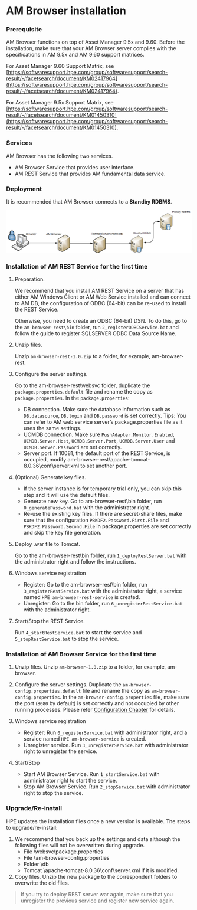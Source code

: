 # AM Browser installation

### Prerequisite

AM Browser functions on top of Asset Manager 9.5x and 9.60. Before the installation, make sure that your AM Browser server complies with the specifications in AM 9.5x and AM 9.60 support matrices. 

For Asset Manager 9.60 Support Matrix, see [https://softwaresupport.hpe.com/group/softwaresupport/search-result/-/facetsearch/document/KM02417964](https://softwaresupport.hpe.com/group/softwaresupport/search-result/-/facetsearch/document/KM02417964).

For Asset Manager 9.5x Support Matrix, see [https://softwaresupport.hpe.com/group/softwaresupport/search-result/-/facetsearch/document/KM01450310](https://softwaresupport.hpe.com/group/softwaresupport/search-result/-/facetsearch/document/KM01450310).

### Services

AM Browser has the following two services.

- AM Browser Service that provides user interface.
- AM REST Service that provides AM fundamental data service.

### Deployment

It is recommended that AM Browser connects to a **Standby RDBMS**.

![Deploy diagram](img/AMB_1.0_Standalone.png)


### Installation of AM REST Service for the first time

1. Preparation. 

    We recommend that you install AM REST Service on a server that has either AM Windows Client or AM Web Service installed and can connect to AM DB, the configuration of ODBC (64-bit) can be re-used to install the REST Service.

    Otherwise, you need to create an ODBC (64-bit) DSN. To do this, go to the `am-browser-rest\bin` folder, run `2_registerODBCService.bat` and follow the guide to register SQLSERVER ODBC Data Source Name.


1. Unzip files. 

    Unzip `am-browser-rest-1.0.zip` to a folder, for example, am-browser-rest.

1. Configure the server settings. 

    Go to the am-browser-rest\websvc folder, duplicate the `package.properties.default` file and rename the copy as `package.properties`. In the `package.properties`:

    - DB connection. Make sure the database information such as `DB.datasource`, `DB.login` and `DB.password` is set correctly. Tips: You can refer to AM web service server’s package.properties file as it uses the same settings.
    - UCMDB connection. Make sure `PushAdapter.Monitor.Enabled`, `UCMDB.Server.Host`, `UCMDB.Server.Port`, `UCMDB.Server.User` and `UCMDB.Server.Password` are set correctly.
    - Server port. If 10081, the default port of the REST Service, is occupied, modify am-browser-rest\apache-tomcat-8.0.36\conf\server.xml to set another port.

1. (Optional) Generate key files.
    
    - If the server instance is for temporary trial only, you can skip this step and it will use the default files.
    - Generate new key. Go to am-browser-rest\bin folder, run `0_generatePassword.bat` with the administrator right.
    - Re-use the existing key files. If there are secret-share files, make sure that the configuration `PBKDF2.Password.First.File` and `PBKDF2.Password.Second.File` in package.properties are set correctly and skip the key file generation.

1. Deploy .war file to Tomcat. 

    Go to the am-browser-rest\bin folder, run `1_deployRestServer.bat` with the administrator right and follow the instructions.

1. Windows service registration

    - Register: Go to the am-browser-rest\bin folder, run `3_registerRestService.bat` with the administrator right, a service named `HPE am-browser-rest-service` is created.
    - Unregister: Go to the bin folder, run `6_unregisterRestService.bat` with the administrator right.

1. Start/Stop the REST Service. 

    Run `4_startRestService.bat` to start the service and `5_stopRestService.bat` to stop the service.


### Installation of AM Browser Service for the first time

1. Unzip files. Unzip `am-browser-1.0.zip` to a folder, for example, am-browser. 
1. Configure the server settings. Duplicate the `am-browser-config.properties.default` file and rename the copy as `am-browser-config.properties`. 
In the `am-browser-config.properties` file, make sure the port (`8080` by default) is set correctly and not occupied by other running processes.
Please refer [Configuration Chapter](configuration) for details.

1. Windows service registration
    - Register: Run `0_registerService.bat` with administrator right, and a service named `HPE am-browser-service` is created.
    - Unregister service. Run `3_unregisterService.bat` with administrator right to unregister the service.
1. Start/Stop
    - Start AM Browser Service. Run `1_startService.bat` with administrator right to start the service.
    - Stop AM Browser Service. Run `2_stopService.bat` with administrator right to stop the service.

### Upgrade/Re-install

HPE updates the installation files once a new version is available. The steps to upgrade/re-install:

1. We recommend that you back up the settings and data although the following files will not be overwritten during upgrade.
    - File <am-browser-rest>\websvc\package.properties
    - File <am-browser>\am-browser-config.properties
    - Folder <am-browser>\db
    - Tomcat <am-browser-rest>\apache-tomcat-8.0.36\conf\server.xml if it is modified.
1. Copy files. Unzip the new package to the correspondent folders to overwrite the old files.

> If you try to deploy REST server war again, make sure that you unregister the previous service and register new service again.
